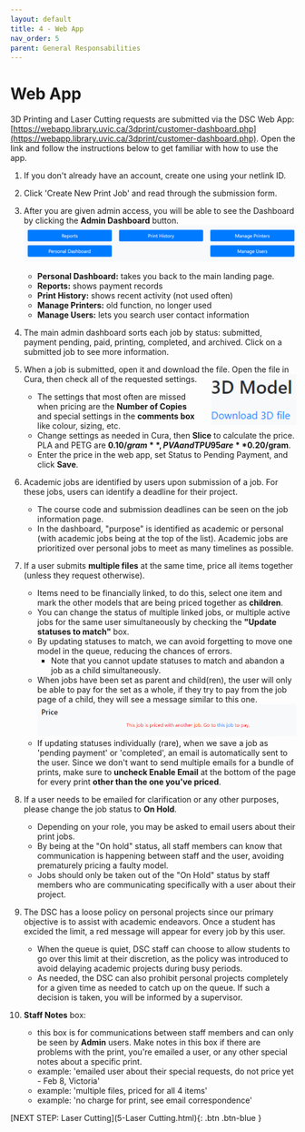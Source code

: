 ```yaml
---
layout: default
title: 4 - Web App
nav_order: 5
parent: General Responsabilities
---
```

# Web App

3D Printing and Laser Cutting requests are submitted via the DSC Web App: [https://webapp.library.uvic.ca/3dprint/customer-dashboard.php](https://webapp.library.uvic.ca/3dprint/customer-dashboard.php).  Open the link and follow the instructions below to get familiar with how to use the app.

1. If you don't already have an account, create one using your netlink ID.

2. Click 'Create New Print Job' and  read through the submission form.

3. After you are given admin access, you will be able to see the Dashboard by clicking the **Admin Dashboard** button.      <img src="images/3-dashboard menu.png" style="width:800px;" alt="dashboard menu">
    - **Personal Dashboard:** takes you back to the main landing page.
    - **Reports:** shows payment records
    - **Print History:** shows recent activity (not used often)
    - **Manage Printers:** old function, no longer used
    - **Manage Users:** lets you search user contact information

4. The main admin dashboard sorts each job by status: submitted, payment pending, paid, printing, completed, and archived.  Click on a submitted job to see more information.

5. When a job is submitted, open it and download the file.  Open the file in Cura, then check all of the requested settings. <img src="images/3-download.png" style="margin-left:20px; float:right; width:150px;" alt="dashboard menu">
    - The settings that most often are missed when pricing are the **Number of Copies** and special settings in the **comments box** like colour, sizing, etc.
    - Change settings as needed in Cura, then **Slice** to calculate the price.  PLA and PETG are **$0.10/gram**, PVA and TPU95 are **$0.20/gram**.
    - Enter the price in the web app, set Status to Pending Payment, and click **Save**.
  
6. Academic jobs are identified by users upon submission of a job. For these jobs, users can identify a deadline for their project. 
    - The course code and submission deadlines can be seen on the job information page.
    - In the dashboard, "purpose" is identified as academic or personal (with academic jobs being at the top of the list). Academic jobs are prioritized over personal jobs to meet as many timelines as possible. 

8. If a user submits **multiple files** at the same time, price all items together (unless they request otherwise).
    - Items need to be financially linked, to do this, select one item and mark the other models that are being priced together as **children**.
    - You can change the status of multiple linked jobs, or multiple active jobs for the same user simultaneously by checking the **"Update statuses to match"** box.
    - By updating statuses to match, we can avoid forgetting to move one model in the queue, reducing the chances of errors. 
        - Note that you cannot update statuses to match and abandon a job as a child simultaneously.
    - When jobs have been set as parent and child(ren), the user will only be able to pay for the set as a whole, if they try to pay from the job page of a child, they will see a message similar to this one.  <img src="images/March_2024/04.financiallylinked.png" style="width:800px;" alt="">
    - If updating statuses individually (rare), when we save a job as 'pending payment' or 'completed', an email is automatically sent to the user.  Since we don't want to send multiple emails for a bundle of prints, make sure to **uncheck Enable Email** at the bottom of the page for every print **other than the one you've priced**.
  
9. If a user needs to be emailed for clarification or any other purposes, please change the job status to **On Hold**.
   - Depending on your role, you may be asked to email users about their print jobs.
   - By being at the "On hold" status, all staff members can know that communication is happening between staff and the user, avoiding prematurely pricing a faulty model.
   - Jobs should only be taken out of the "On Hold" status by staff members who are communicating specifically with a user about their project.

10. The DSC has a loose policy on personal projects since our primary objective is to assist with academic endeavors. Once a student has excided the limit, a red message will appear for every job by this user.
    - When the queue is quiet, DSC staff can choose to allow students to go over this limit at their discretion, as the policy was introduced to avoid delaying academic projects during busy periods.
    - As needed, the DSC can also prohibit personal projects completely for a given time as needed to catch up on the queue. If such a decision is taken, you will be informed by a supervisor. 

11. **Staff Notes** box: 
    - this box is for communications between staff members and can only be seen by **Admin** users.  Make notes in this box if there are problems with the print, you're emailed a user, or any other special notes about a specific print.
    - example: 'emailed user about their special requests, do not price yet - Feb 8, Victoria'
    - example: 'multiple files, priced for all 4 items'
    - example: 'no charge for print, see email correspondence'


[NEXT STEP: Laser Cutting](5-Laser Cutting.html){: .btn .btn-blue }
